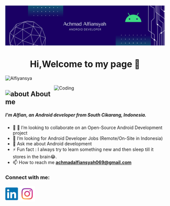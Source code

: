 ![MasterHead](https://github.com/Alfiyansya/Alfiyansya/blob/main/soc/banner.png)
<h1 align="center">Hi,Welcome to my page 👋</h1>

<p align="left"> <img src="https://komarev.com/ghpvc/?username=Alfiyansya&label=Profile%20views&color=129e00&style=plastic" alt="Alfiyansya" /> </p>
<img align="right" alt="Coding" width="350" src="https://github.com/Alfiyansya/Alfiyansya/blob/main/soc/illustration.gif">

## <img width="45" alt="about" src="https://raw.github.com/mlegy/mlegy/main/about.png"> About me
<h5>I'm Alfian, an Android developer from South Cikarang, Indonesia.</h5>

- 👯 👯 I’m looking to collaborate on an Open-Source Android Development project
- 💼 I’m looking for Android Developer Jobs (Remote/On-Site in Indonesia)
- 💬 Ask me about Android development
- ⚡ Fun fact : I always try to learn something new and then sleep till it stores in the brain😂.
- 📫 How to reach me **achmadalfiansyah069@gmail.com**

<h3 align="left">Connect with me:</h3>
<p align="left">
<a href="https://www.linkedin.com/in/achmad-alfiansyah-a2950b186/" target="blank"><img align="center" src="https://github.com/Alfiyansya/Alfiyansya/blob/main/soc/LinkedIn_icon.png" alt="Alfiyansya" height="40" width="40" /></a>
<a href="https://www.instagram.com/alfiyansyaa/" target="blank"><img align="center" src="https://github.com/Alfiyansya/Alfiyansya/blob/main/soc/instagram_icon.png" alt="Alfiyansya" height="50" width="50" /></a>
<!-- <p><img align="left" src="https://github-readme-stats.vercel.app/api/top-langs?username=alfiyansya&show_icons=true&locale=en&layout=compact" alt="alfiyansya" /></p> -->

<!-- <p>&nbsp;<img align="center" src="https://github-readme-stats.vercel.app/api?username=alfiyansya&show_icons=true&locale=en" alt="alfiyansya" /></p> -->

